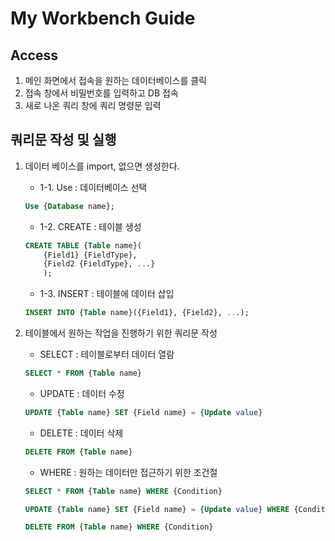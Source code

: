 # My Workbench Guide

## Access

1.  메인 화면에서 접속을 원하는 데이터베이스를 클릭
2.  접속 창에서 비밀번호를 입력하고 DB 접속
3.  새로 나온 쿼리 창에 쿼리 명령문 입력


## 쿼리문 작성 및 실행

1.  데이터 베이스를 import, 없으면 생성한다.
    +   1-1. Use : 데이터베이스 선택

    ```sql
    Use {Database name};
    ```

    +   1-2. CREATE : 테이블 생성 

    ```sql
    CREATE TABLE {Table name}(
        {Field1} {FieldType}, 
        {Field2 {FieldType}, ...}
        );
    ```

    +   1-3. INSERT : 테이블에 데이터 삽입 

    ```sql
    INSERT INTO {Table name}({Field1}, {Field2}, ...);
    ```

2.  테이블에서 원하는 작업을 진행하기 위한 쿼리문 작성

    +   SELECT  : 테이블로부터 데이터 열람

    ```sql
    SELECT * FROM {Table name}
    ```

    +   UPDATE  : 데이터 수정

    ```sql
    UPDATE {Table name} SET {Field name} = {Update value}
    ```

    +   DELETE  : 데이터 삭제

    ```sql
    DELETE FROM {Table name}
    ```

    +   WHERE   : 원하는 데이터만 접근하기 위한 조건절

    ```sql
    SELECT * FROM {Table name} WHERE {Condition}

    UPDATE {Table name} SET {Field name} = {Update value} WHERE {Condition}

    DELETE FROM {Table name} WHERE {Condition}
    ```